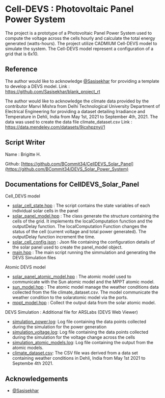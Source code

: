 
# Cell-DEVS : Photovoltaic Panel Power System
The project is a prototype of a Photovoltaic Panel Power System used to compute the voltage across the cells hourly and calculate the total energy generated (watts-hours). The project utilize CADMIUM Cell-DEVS model to simulate the system. The Cell-DEVS model represent a configuration of a grid that is 6x10. 

## Reference

The author would like to acknowledge [@Sasisekhar](https://github.com/Sasisekhar/blank_project_rt) for providing a template to develop a DEVS model.
Link : https://github.com/Sasisekhar/blank_project_rt

The author would like to acknowledge the climate data provided by the contributor Manvi Mishra from Delhi Technological University Department of Electrical Engineering for providing a dataset detailing Irradiance and Temperature in Dehli, India from May 1st, 2021 to September 4th, 2021. The data was used to create the data file climate_dataset.csv 
Link : https://data.mendeley.com/datasets/9jcxhpznyj/1 

## Script Writer
Name : Brigitte H.

Github: [https://github.com/BCommit34/CellDEVS_Solar_Panel](https://github.com/BCommit34/DEVS_Solar_Power_System)


## Documentations for CellDEVS_Solar_Panel
Cell_DEVS model
 - [solar_cell_state.hpp](https://github.com/BCommit34/DEVS_Solar_Power_System/blob/main/main/include/solar_cell_state.hpp) : The script contains the state variables of each individual solar cells in the panel
 - [solar_panel_model.hpp](https://github.com/BCommit34/DEVS_Solar_Power_System/blob/main/main/include/solar_panel_model.hpp) : The class generate the structure containing the cells of the grid. It implements the localComputation function and the outputDelay function. The localComputation Function changes the status of the cell (current voltage and total power generated). The outputDelay function increment the time.
 - [solar_cell_config.json](https://github.com/BCommit34/DEVS_Solar_Power_System/blob/main/main/include/solar_cell_config.json) : Json file containing the configuration details of the solar panel used to create the panel_model object.
- [main.hpp](https://github.com/BCommit34/DEVS_Solar_Power_System/blob/main/main/main.cpp) : The main script running the simmulation and generating the DEVS Simulation files

Atomic DEVS model
 - [solar_panel_atomic_model.hpp](https://github.com/BCommit34/DEVS_Solar_Power_System/blob/main/main/include/solar_panel_atomic_model.hpp) : The atomic model used to communicate with the Sun atomic model and the MPPT atomic model.
 - [sun_model.hpp](https://github.com/BCommit34/DEVS_Solar_Power_System/blob/main/main/include/sun_model.hpp) : The atomic model manage the weather conditions data collected from the file climate_dataset.csv. The model communicate the weather condition to the solaratomic model via the ports.
 - [mppt_model.hpp](https://github.com/BCommit34/DEVS_Solar_Power_System/blob/main/main/include/mppt_model.hpp) : Collect the output data from the solar atomic model. 



DEVS Simulation : Additional file for ARSLabs (DEVS Web Viewer)
- [simulation_power.log](https://github.com/BCommit34/DEVS_Solar_Power_System/blob/main/simulation_power.log): Log file containing the data points collected during the simulation for the power generation
- [simulation_voltage.log](https://github.com/BCommit34/DEVS_Solar_Power_System/blob/main/simulation_voltage.log): Log file containing the data points collected during the simulation for the voltage change across the cells
- [simulation_atomic_models.log](https://github.com/BCommit34/DEVS_Solar_Power_System/blob/main/simulation_atomic_models.log): Log file containing the output from the atomic models.
- [climate_dataset.csv](https://github.com/BCommit34/DEVS_Solar_Power_System/blob/main/main/include/climate_dataset.csv): The CSV file was derived from a data set containing weather conditions in Dehli, India from May 1st 2021 to Septembe 4th 2021. 


## Acknowledgements

 - [@Sasisekhar](https://github.com/Sasisekhar/blank_project_rt)


